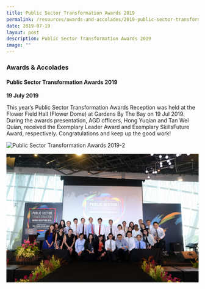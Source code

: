 ```yaml
---
title: Public Sector Transformation Awards 2019
permalink: /resources/awards-and-accolades/2019-public-sector-transformation-awards-2019/
date: 2019-07-19
layout: post
description: Public Sector Transformation Awards 2019
image: ""
---
```

### Awards & Accolades

#### Public Sector Transformation Awards 2019

**19 July 2019**

This year’s Public Sector Transformation Awards Reception was held at the Flower Field Hall (Flower Dome) at Gardens By The Bay on 19 Jul 2019. During the awards presentation, AGD officers, Hong Yuqian and Tan Wei Quian, received the Exemplary Leader Award and Exemplary SkillsFuture Award, respectively. Congratulations and keep up the good work!

![Public Sector Transformation Awards 2019-2](/images/News%20and%20Events/Awards%20&%20Accolades/Public%20Sector%20Transformation%20Awards%202019-2.jpg)

![Public Sector Transformation Awards 2019-3](/images/News%20and%20Events/Awards%20&%20Accolades/Public%20Sector%20Transformation%20Awards%202019-3.jpg)

